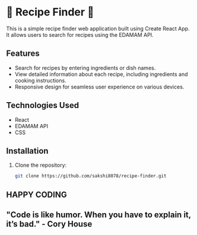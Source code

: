# 🍳 Recipe Finder 🥗

This is a simple recipe finder web application built using Create React App. It allows users to search for recipes using the EDAMAM API.

## Features

- Search for recipes by entering ingredients or dish names.
- View detailed information about each recipe, including ingredients and cooking instructions.
- Responsive design for seamless user experience on various devices.

## Technologies Used
- React
- EDAMAM API
- CSS

## Installation

1. Clone the repository:

   ```bash
   git clone https://github.com/sakshi8078/recipe-finder.git

## HAPPY CODING
## "Code is like humor. When you have to explain it, it’s bad." - Cory House
